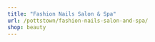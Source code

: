 ```yaml
---
title: "Fashion Nails Salon & Spa"
url: /pottstown/fashion-nails-salon-and-spa/
shop: beauty
---
```

